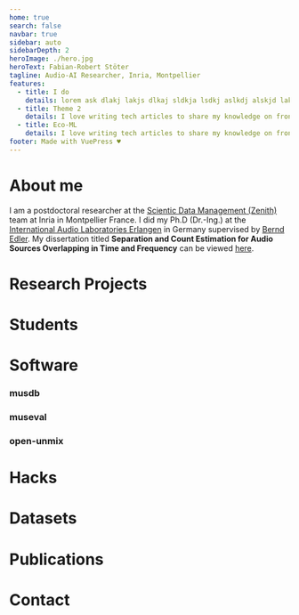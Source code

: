 ```yaml
---
home: true
search: false
navbar: true
sidebar: auto
sidebarDepth: 2
heroImage: ./hero.jpg
heroText: Fabian-Robert Stöter
tagline: Audio-AI Researcher, Inria, Montpellier
features:
  - title: I do
    details: lorem ask dlakj lakjs dlkaj sldkja lsdkj aslkdj alskjd laksj dlakj sdkl
  - title: Theme 2
    details: I love writing tech articles to share my knowledge on frontend frameworks, libraries, best practices and more.
  - title: Eco-ML
    details: I love writing tech articles to share my knowledge on frontend frameworks, libraries, best practices.
footer: Made with VuePress ♥️
---
```


# About me

I am a postdoctoral researcher at the [Scientic Data Management (Zenith)](http://www-sop.inria.fr/teams/zenith/pmwiki/pmwiki.php/Main/HomePage) team at Inria in Montpellier France. I did my Ph.D (Dr.-Ing.) at the [International Audio Laboratories Erlangen](https://www.audiolabs-erlangen.de/) in Germany supervised by [Bernd Edler](https://www.audiolabs-erlangen.de/fau/professor/edler). My dissertation titled __Separation and Count Estimation for Audio Sources Overlapping in Time and Frequency__ can be viewed [here](https://opus4.kobv.de/opus4-fau/frontdoor/index/index/docId/13114).

# Research Projects

# Students

# Software

### musdb

### museval

### open-unmix

# Hacks

# Datasets
<publications zotero_url="https://api.zotero.org/users/6408178/publications/items?format=json&include=data,csljson&tag=dataset&sort=date"></publications>

# Publications
<publications zotero_url="https://api.zotero.org/users/6408178/publications/items?format=json&include=data,csljson&tag=-dataset&sort=date"></publications>

# Contact